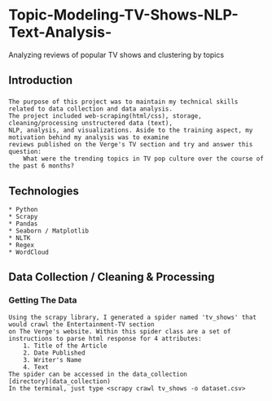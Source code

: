 # Topic-Modeling-TV-Shows-NLP-Text-Analysis-
Analyzing reviews of popular TV shows and clustering by topics

## Introduction
### 
    The purpose of this project was to maintain my technical skills related to data collection and data analysis. 
    The project included web-scraping(html/css), storage, cleaning/processing unstructered data (text), 
    NLP, analysis, and visualizations. Aside to the training aspect, my motivation behind my analysis was to examine
    reviews published on the Verge's TV section and try and answer this question: 
        What were the trending topics in TV pop culture over the course of the past 6 months?
       
       
## Technologies
    * Python
    * Scrapy
    * Pandas
    * Seaborn / Matplotlib
    * NLTK
    * Regex
    * WordCloud
    
## Data Collection / Cleaning &  Processing
### Getting The Data
    Using the scrapy library, I generated a spider named 'tv_shows' that would crawl the Entertainment-TV section
    on The Verge's website. Within this spider class are a set of instructions to parse html response for 4 attributes:
        1. Title of the Article
        2. Date Published
        3. Writer's Name
        4. Text 
    The spider can be accessed in the data_collection 
    [directory](data_collection)
    In the terminal, just type <scrapy crawl tv_shows -o dataset.csv>
        

